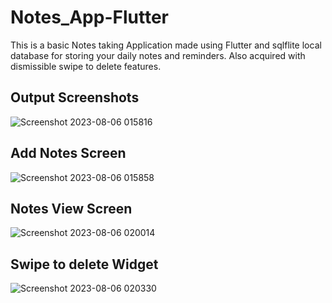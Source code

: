 # Notes_App-Flutter
This is a basic Notes taking Application made using Flutter and sqlflite local database for storing your daily notes and reminders. Also acquired with dismissible swipe to delete features.

## Output Screenshots

![Screenshot 2023-08-06 015816](https://github.com/SaiSuryaaK08/Notes_App-Flutter/assets/124805831/faa7ee92-2a2f-4007-9c27-30e4e4ded7bd)
## Add Notes Screen
![Screenshot 2023-08-06 015858](https://github.com/SaiSuryaaK08/Notes_App-Flutter/assets/124805831/4228f817-eb03-4822-bf9c-638556e734da)
## Notes View Screen
![Screenshot 2023-08-06 020014](https://github.com/SaiSuryaaK08/Notes_App-Flutter/assets/124805831/aac1800a-3d21-4837-b2db-c603716e6290)
## Swipe to delete Widget
![Screenshot 2023-08-06 020330](https://github.com/SaiSuryaaK08/Notes_App-Flutter/assets/124805831/e370a9ea-d904-4cd6-9e6c-5bebabd6e8ea)
